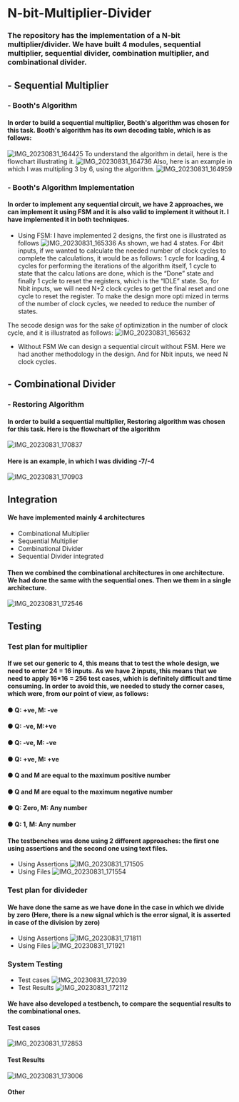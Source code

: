 # N-bit-Multiplier-Divider
### The repository has the implementation of a N-bit multiplier/divider. We have built 4 modules, sequential multiplier, sequential divider, combination multiplier, and combinational divider.

## - Sequential Multiplier
### - Booth's Algorithm
#### In order to build a sequential multiplier, Booth's algorithm was chosen for this task. Booth's algorithm has its own decoding table, which is as follows:
![IMG_20230831_164425](https://github.com/NouraMedhat28/N-bit-Multiplier-Divider/assets/96621514/247da74f-f88a-4104-841f-35dcf9fee2e6)
To understand the algorithm in detail, here is the flowchart illustrating it.
![IMG_20230831_164736](https://github.com/NouraMedhat28/N-bit-Multiplier-Divider/assets/96621514/f440f359-a24b-4e89-a320-68806d7869bf)
Also, here is an example in which I was multipling 3 by 6, using the algorithm.
![IMG_20230831_164959](https://github.com/NouraMedhat28/N-bit-Multiplier-Divider/assets/96621514/10c3491a-a5b0-41db-93d8-ddc59beb4165)
### - Booth's Algorithm Implementation
#### In order to implement any sequential circuit, we have 2 approaches, we can implement it using FSM and it is also valid to implement it without it. I have implemented it in both techniques.
- Using FSM: I have implemented 2 designs, the first one is illustrated as follows
![IMG_20230831_165336](https://github.com/NouraMedhat28/N-bit-Multiplier-Divider/assets/96621514/22caf6f8-8d3a-409f-b062-41580fff71c0)
As  shown,  we  had  4 states.  For  4bit inputs,  if  we  wanted  to  calculate  the  needed number of clock  cycles  to  complete  the calculations,  it  would  be as follows: 1  cycle  for  loading,  4  cycles  for  performing  the  iterations  of  the  algorithm  itself,  1 cycle  to  state  that  the  calcu lations  are  done,  which  is  the  “Done”  state  and  finally 1  cycle  to  reset  the  registers,  which  is  the  “IDLE”  state. So,  for  Nbit  inputs,  we will  need  N+2  clock  cycles  to  get  the  final  reset  and  one  cycle  to  reset  the  register. To  make  the  design  more  opti mized  in  terms  of  the  number  of clock  cycles,  we needed  to  reduce the number of states.

The secode design was for the sake of optimization in the number of clock cycle, and it is illustrated as follows: 
![IMG_20230831_165632](https://github.com/NouraMedhat28/N-bit-Multiplier-Divider/assets/96621514/3f1573e7-d6ae-4e29-882e-b9adf30dac44)

- Without FSM
We  can  design  a  sequential  circuit  without  FSM.  Here  we  had  another methodology  in  the  design.  And  for  Nbit  inputs,  we  need  N  clock  cycles.

## - Combinational Divider
### - Restoring Algorithm
#### In order to build a sequential multiplier, Restoring algorithm was chosen for this task. Here is the flowchart of the algorithm
![IMG_20230831_170837](https://github.com/NouraMedhat28/N-bit-Multiplier-Divider/assets/96621514/ed36a6c7-1717-4240-bdab-d52364703036)
#### Here is an example, in which I was dividing -7/-4 
![IMG_20230831_170903](https://github.com/NouraMedhat28/N-bit-Multiplier-Divider/assets/96621514/77a86f6b-e0b1-40ad-ab38-87dc0727723b)

## Integration
#### We have implemented  mainly  4 architectures
- Combinational  Multiplier
- Sequential Multiplier
-  Combinational  Divider
-  Sequential  Divider integrated
#### Then  we combined  the combinational  architectures  in  one architecture.  We had  done  the same with  the sequential  ones. Then  we them in  a  single architecture.
![IMG_20230831_172546](https://github.com/NouraMedhat28/N-bit-Multiplier-Divider/assets/96621514/3b72ecbb-bdcb-4d52-8186-3509d26c5c80)


## Testing 
### Test plan for multiplier 
#### If we set our generic to 4, this means that to test the whole design, we need to enter 24 = 16 inputs. As we have 2 inputs, this means that we need to apply 16*16 = 256 test cases, which is definitely difficult and time consuming. In order to avoid this, we needed to study the corner cases, which were, from our point of view, as follows: 
#### ● Q: +ve, M: -ve 
#### ● Q: -ve, M:+ve 
#### ● Q: -ve, M: -ve 
#### ● Q: +ve, M: +ve
#### ● Q and M are equal to the maximum positive number
#### ● Q and M are equal to the maximum negative number
#### ● Q: Zero, M: Any number
#### ● Q: 1, M: Any number 
#### The testbenches was done using 2 different approaches: the first one using assertions and the second one using text files.
- Using Assertions
![IMG_20230831_171505](https://github.com/NouraMedhat28/N-bit-Multiplier-Divider/assets/96621514/b330b893-7e0b-485c-bf56-180f59c11e1b)
- Using Files
![IMG_20230831_171554](https://github.com/NouraMedhat28/N-bit-Multiplier-Divider/assets/96621514/cc5d9114-e870-4473-8102-e29a28f16ee2)

### Test plan for divideder
#### We  have  done  the  same  as  we  have  done  in  the case  in  which  we divide by  zero (Here, there is a new signal which is the error signal, it is asserted in case of the division by zero)
- Using Assertions
![IMG_20230831_171811](https://github.com/NouraMedhat28/N-bit-Multiplier-Divider/assets/96621514/bf552696-8788-41fd-a859-3dbf9b54c977)
- Using Files
![IMG_20230831_171921](https://github.com/NouraMedhat28/N-bit-Multiplier-Divider/assets/96621514/29cc2819-ba91-44f7-bfee-8eb7fc6981d6)

### System Testing 
- Test cases ![IMG_20230831_172039](https://github.com/NouraMedhat28/N-bit-Multiplier-Divider/assets/96621514/657d4659-eebb-41c2-adf3-22673140128c)
- Test Results
![IMG_20230831_172112](https://github.com/NouraMedhat28/N-bit-Multiplier-Divider/assets/96621514/114c44d8-1ee2-4f77-9ee0-fffbf5f20f5a)
#### We have also developed a testbench, to compare the sequential results to the combinational ones.
#### Test cases
![IMG_20230831_172853](https://github.com/NouraMedhat28/N-bit-Multiplier-Divider/assets/96621514/1dd41b41-f4ae-473a-88a1-2f2f9697d21e)
#### Test Results
![IMG_20230831_173006](https://github.com/NouraMedhat28/N-bit-Multiplier-Divider/assets/96621514/0420cd79-ab25-4afc-a076-115915dcaa03)

#### Other 





















